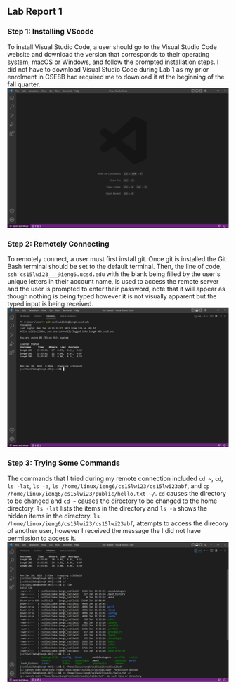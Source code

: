 ## Lab Report 1
### Step 1: Installing VScode
To install Visual Studio Code, a user should go to the Visual Studio Code website and download the version that corresponds to their operating system, macOS or Windows, and follow the prompted installation steps. I did not have to download Visual Studio Code during Lab 1 as my prior enrolment in CSE8B had required me to download it at the beginning of the fall quarter. 
![Image](lab-report-1-image-1.png)
### Step 2: Remotely Connecting
To remotely connect, a user must first install git. Once git is installed the Git Bash terminal should be set to the default terminal. Then, the line of code, `ssh cs15lwi23___@ieng6.ucsd.edu` with the blank being filled by the user's unique letters in their account name, is used to access the remote server and the user is prompted to enter their password, note that it will appear as though nothing is being typed however it is not visually apparent but the typed input is being received. 
![Image](lab-report-1-image-2.png)
### Step 3: Trying Some Commands
The commands that I tried during my remote connection included `cd ~`, `cd`, `ls -lat`, `ls -a`, `ls /home/linux/ieng6/cs15lwi23/cs15lwi23abf`, and `cp /home/linux/ieng6/cs15lwi23/public/hello.txt ~/`. `cd` causes the directory to be changed and `cd ~` causes the directory to be changed to the home directory. `ls -lat` lists the items in the directory and `ls -a` shows the hidden items in the directory. `ls /home/linux/ieng6/cs15lwi23/cs15lwi23abf`, attempts to access the direcory of another user, however I received the message the I did not have permission to access it. 
![Image](lab-report-1-image-3.png)

